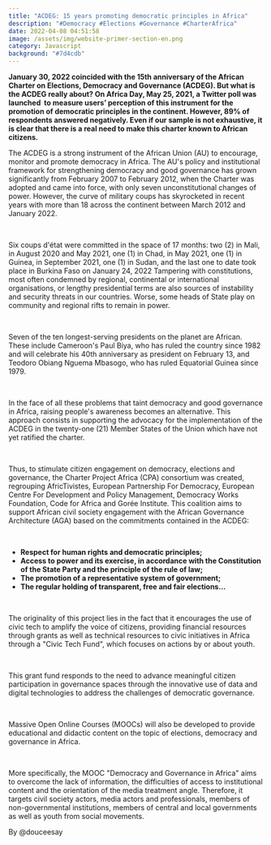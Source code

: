 ```yaml
---
title: "ACDEG: 15 years promoting democratic principles in Africa"
description: "#Democracy #Elections #Governance #CharterAfrica"
date: 2022-04-08 04:51:58
image: /assets/img/website-primer-section-en.png
category: Javascript
background: "#7d4cdb"
---
```

<!--StartFragment-->

**January 30, 2022 coincided with the 15th anniversary of the African Charter on Elections, Democracy and Governance (ACDEG). But what is the ACDEG really about? On Africa Day, May 25, 2021, a Twitter poll was launched  to measure users’ perception of this instrument for the promotion of democratic principles in the continent. However, 89% of respondents answered negatively. Even if our sample is not exhaustive, it is clear that there is a real need to make this charter known to African citizens.** 

The ACDEG is a strong instrument of the African Union (AU) to encourage, monitor and promote democracy in Africa. The AU's policy and institutional framework for strengthening democracy and good governance has grown significantly from February 2007 to February 2012, when the Charter was adopted and came into force, with only seven unconstitutional changes of power. However, the curve of military coups has skyrocketed in recent years with more than 18 across the continent between March 2012 and January 2022. 

 

Six coups d'état were committed in the space of 17 months: two (2) in Mali, in August 2020 and May 2021, one (1) in Chad, in May 2021, one (1) in Guinea, in September 2021, one (1) in Sudan, and the last one to date took place in Burkina Faso on January 24, 2022 Tampering with constitutions, most often condemned by regional, continental or international organisations, or lengthy presidential terms are also sources of instability and security threats in our countries. Worse, some heads of State play on community and regional rifts to remain in power. 

 

Seven of the ten longest-serving presidents on the planet are African. These include Cameroon's Paul Biya, who has ruled the country since 1982 and will celebrate his 40th anniversary as president on February 13, and Teodoro Obiang Nguema Mbasogo, who has ruled Equatorial Guinea since 1979.

 

In the face of all these problems that taint democracy and good governance in Africa, raising people's awareness becomes an alternative. This approach consists in supporting the advocacy for the implementation of the ACDEG in the twenty-one (21) Member States of the Union which have not yet ratified the charter. 

 

Thus, to stimulate citizen engagement on democracy, elections and governance, the Charter Project Africa (CPA) consortium was created, regrouping AfricTivistes, European Partnership For Democracy, European Centre For Development and Policy Management, Democracy Works Foundation, Code for Africa and Gorée Institute. This coalition aims to support African civil society engagement with the African Governance Architecture (AGA) based on the commitments contained in the ACDEG:

 

* **Respect for human rights and democratic principles;**
* **Access to power and its exercise, in accordance with the Constitution of the State Party and the principle of the rule of law;**
* **The promotion of a representative system of government;**
* **The regular holding of transparent, free and fair elections…**

 

The originality of this project lies in the fact that it encourages the use of civic tech to amplify the voice of citizens, providing financial resources through grants as well as technical resources to civic initiatives in Africa through a "Civic Tech Fund", which focuses on actions by or about youth. 

 

This grant fund responds to the need to advance meaningful citizen participation in governance spaces through the innovative use of data and digital technologies to address the challenges of democratic governance. 

 

Massive Open Online Courses (MOOCs) will also be developed to provide educational and didactic content on the topic of elections, democracy and governance in Africa.

 

More specifically, the MOOC "Democracy and Governance in Africa" aims to overcome the lack of information, the difficulties of access to institutional content and the orientation of the media treatment angle. Therefore, it targets civil society actors, media actors and professionals, members of non-governmental institutions, members of central and local governments as well as youth from social movements.

<!--EndFragment-->



By <!--StartFragment-->@douceesay

<!--EndFragment-->